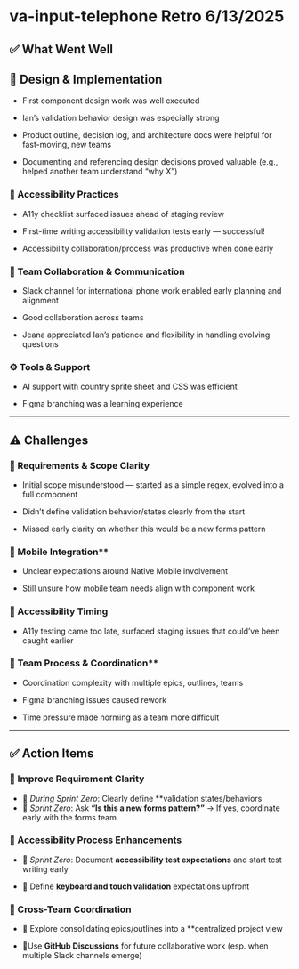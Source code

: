 # va-input-telephone Retro 6/13/2025

## ✅ What Went Well 


## 🧩 Design & Implementation

* First component design work was well executed 

* Ian’s validation behavior design was especially strong 

* Product outline, decision log, and architecture docs were helpful for fast-moving, new teams 

* Documenting and referencing design decisions proved valuable (e.g., helped another team understand “why X”) 



### 🧪 Accessibility Practices

* A11y checklist surfaced issues ahead of staging review 

* First-time writing accessibility validation tests early — successful! 

* Accessibility collaboration/process was productive when done early 



### 💬 Team Collaboration & Communication

* Slack channel for international phone work enabled early planning and alignment 

* Good collaboration across teams 

* Jeana appreciated Ian’s patience and flexibility in handling evolving questions 



### ⚙️ Tools & Support

* AI support with country sprite sheet and CSS was efficient 

* Figma branching was a learning experience



---


## ⚠️ Challenges

### 🎯 Requirements & Scope Clarity

* Initial scope misunderstood — started as a simple regex, evolved into a full component 

* Didn’t define validation behavior/states clearly from the start 

* Missed early clarity on whether this would be a new forms pattern 



### 📱 Mobile Integration**

* Unclear expectations around Native Mobile involvement 

* Still unsure how mobile team needs align with component work 



### 🧪 Accessibility Timing

* A11y testing came too late, surfaced staging issues that could’ve been caught earlier 



### 🧠 Team Process & Coordination**

* Coordination complexity with multiple epics, outlines, teams 

* Figma branching issues caused rework 

* Time pressure made norming as a team more difficult 


---


## ✅ Action Items 

### 🎯 Improve Requirement Clarity

* 🔹 *During Sprint Zero*: Clearly define **validation states/behaviors 
* 🔹 *Sprint Zero*: Ask **“Is this a new forms pattern?”** → If yes, coordinate early with the forms team 


### 🧪 Accessibility Process Enhancements

* 🔹 *Sprint Zero*: Document **accessibility test expectations** and start test writing early 

* 🔹 Define **keyboard and touch validation** expectations upfront 



### 🤝 Cross-Team Coordination

* 🔹 Explore consolidating epics/outlines into a **centralized project view 

* 🔹Use **GitHub Discussions** for future collaborative work (esp. when multiple Slack channels emerge) 
